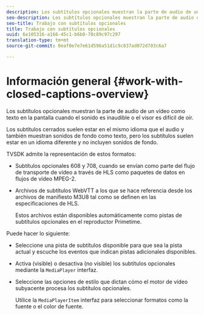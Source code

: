 ```yaml
---
description: Los subtítulos opcionales muestran la parte de audio de un vídeo como texto en la pantalla cuando el sonido es inaudible o el visor es difícil de oír.
seo-description: Los subtítulos opcionales muestran la parte de audio de un vídeo como texto en la pantalla cuando el sonido es inaudible o el visor es difícil de oír.
seo-title: Trabajo con subtítulos opcionales
title: Trabajo con subtítulos opcionales
uuid: 6e105316-a166-45c1-b6b0-70c89c97c297
translation-type: tm+mt
source-git-commit: 0eaf0e7e7e61d596a51d1c9c837ad072d703c6a7

---
```



# Información general {#work-with-closed-captions-overview}

Los subtítulos opcionales muestran la parte de audio de un vídeo como texto en la pantalla cuando el sonido es inaudible o el visor es difícil de oír.

Los subtítulos cerrados suelen estar en el mismo idioma que el audio y también muestran sonidos de fondo como texto, pero los subtítulos suelen estar en un idioma diferente y no incluyen sonidos de fondo.

TVSDK admite la representación de estos formatos:

* Subtítulos opcionales 608 y 708, cuando se envían como parte del flujo de transporte de vídeo a través de HLS como paquetes de datos en flujos de vídeo MPEG-2.
* Archivos de subtítulos WebVTT a los que se hace referencia desde los archivos de manifiesto M3U8 tal como se definen en las especificaciones de HLS.

   Estos archivos están disponibles automáticamente como pistas de subtítulos opcionales en el reproductor Primetime.

Puede hacer lo siguiente:

* Seleccione una pista de subtítulos disponible para que sea la pista actual y escuche los eventos que indican pistas adicionales disponibles.
* Activa (visible) o desactiva (no visible) los subtítulos opcionales mediante la `MediaPlayer` interfaz.
* Seleccione las opciones de estilo que dictan cómo el motor de vídeo subyacente procesa los subtítulos opcionales.

   Utilice la `MediaPlayerItem` interfaz para seleccionar formatos como la fuente o el color de fuente.

